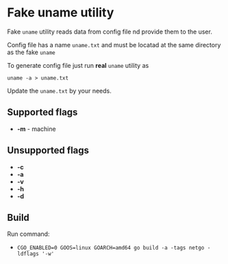 
# Fake uname utility

Fake `uname` utility reads data from config file nd
provide them to the user.

Config file has a name `uname.txt` and must be locatad at the same
directory as the fake `uname`

To generate config file just run **real** `uname` utility as

```
uname -a > uname.txt
```

Update the `uname.txt` by your needs.

## Supported flags

- **-m** - machine

## Unsupported flags

- **-c**
- **-a**
- **-v**
- **-h**
- **-d**

## Build

Run command:

- `CGO_ENABLED=0 GOOS=linux GOARCH=amd64 go build -a -tags netgo -ldflags '-w'  `

